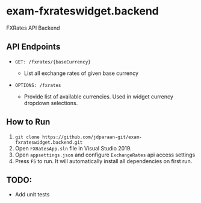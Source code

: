 # exam-fxrateswidget.backend
FXRates API Backend

## API Endpoints
- `GET: /fxrates/{baseCurrency}`
  - List all exchange rates of given base currency
  
- `OPTIONS: /fxrates`
  - Provide list of available currencies. Used in widget currency dropdown selections.

## How to Run
1. `git clone https://github.com/jdparaan-git/exam-fxrateswidget.backend.git`
2. Open `FXRatesApp.sln` file in Visual Studio 2019.
3. Open `appsettings.json` and configure `ExchangeRates` api access settings
4. Press `F5` to run. It will automatically install all dependencies on first run.

## TODO: 
- Add unit tests

